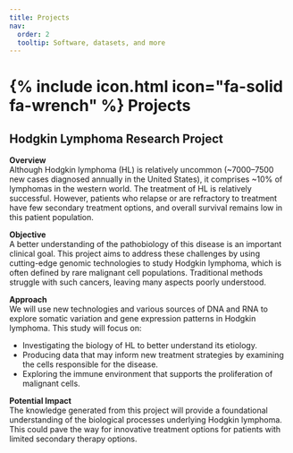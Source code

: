 ```yaml
---
title: Projects
nav:
  order: 2
  tooltip: Software, datasets, and more
---
```

# {% include icon.html icon="fa-solid fa-wrench" %} Projects

## Hodgkin Lymphoma Research Project

**Overview**  
Although Hodgkin lymphoma (HL) is relatively uncommon (~7000–7500 new cases diagnosed annually in the United States), it comprises ~10% of lymphomas in the western world. The treatment of HL is relatively successful. However, patients who relapse or are refractory to treatment have few secondary treatment options, and overall survival remains low in this patient population.

**Objective**  
A better understanding of the pathobiology of this disease is an important clinical goal. This project aims to address these challenges by using cutting-edge genomic technologies to study Hodgkin lymphoma, which is often defined by rare malignant cell populations. Traditional methods struggle with such cancers, leaving many aspects poorly understood.

**Approach**  
We will use new technologies and various sources of DNA and RNA to explore somatic variation and gene expression patterns in Hodgkin lymphoma. This study will focus on:
- Investigating the biology of HL to better understand its etiology.
- Producing data that may inform new treatment strategies by examining the cells responsible for the disease.
- Exploring the immune environment that supports the proliferation of malignant cells.

**Potential Impact**  
The knowledge generated from this project will provide a foundational understanding of the biological processes underlying Hodgkin lymphoma. This could pave the way for innovative treatment options for patients with limited secondary therapy options.
